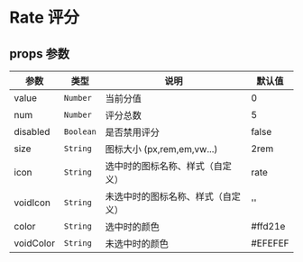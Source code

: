 # Rate 评分

## props 参数
| 参数 | 类型 | 说明 | 默认值 |
| --- | --- | --- | --- |
| value | `Number` | 当前分值 | 0 |
| num | `Number` | 评分总数 | 5 |
| disabled | `Boolean` | 是否禁用评分 | false |
| size | `String` | 图标大小 (px,rem,em,vw...) | 2rem |
| icon | `String` | 选中时的图标名称、样式（自定义） | rate |
| voidIcon | `String` | 未选中时的图标名称、样式（自定义） | '' |
| color | `String` | 选中时的颜色 | #ffd21e |
| voidColor | `String` | 未选中时的颜色 | #EFEFEF |
